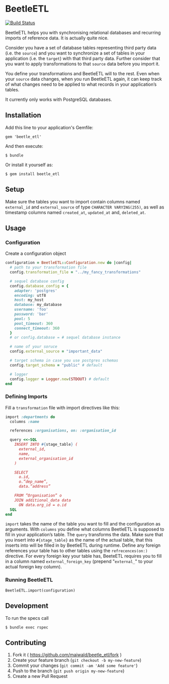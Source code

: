# BeetleETL
[![Build Status](https://travis-ci.org/maiwald/beetle_etl.svg?branch=master)](https://travis-ci.org/maiwald/beetle_etl)

BeetleETL helps you with synchronising relational databases and recurring imports of reference data. It is actually quite nice.

Consider you have a set of database tables representing third party data (i.e. the ```source```) and you want to synchronize a set of tables in your application (i.e. the ```target```) with that third party data. Further consider that you want to apply transformations to that ```source``` data before you import it.

You define your transformations and BeetleETL will to the rest. Even when your ```source``` data changes, when you run BeetleETL again, it can keep track of what changes need to be applied to what records in your application’s tables.

It currently only works with PostgreSQL databases.

## Installation

Add this line to your application's Gemfile:

    gem 'beetle_etl'

And then execute:

    $ bundle

Or install it yourself as:

    $ gem install beetle_etl

## Setup

Make sure the tables you want to import contain columns named ```external_id``` and ```external_source``` of type ```CHARACTER VARYING(255)```, as well as timestamp columns named ```created_at```, ```updated_at``` and, ```deleted_at```.

## Usage

### Configuration

Create a configuration object

```ruby
configuration = BeetleETL::Configuration.new do |config|
  # path to your transformation file
  config.transformation_file = "../my_fancy_transformations"

  # sequel database config
  config.database_config = {
    adapter: 'postgres'
    encoding: utf8
    host: my_host
    database: my_database
    username: 'foo'
    password: 'bar'
    pool: 5
    pool_timeout: 360
    connect_timeout: 360
  }
  # or config.database = # sequel database instance

  # name of your soruce
  config.external_source = "important_data"

  # target schema in case you use postgres schemas
  config.target_schema = "public" # default

  # logger
  config.logger = Logger.new(STDOUT) # default
end
```

### Defining Imports

Fill a ```transformation``` file with import directives like this:

```ruby
import :departments do
  columns :name

  references :organisations, on: :organisation_id

  query <<-SQL
    INSERT INTO #{stage_table} (
      external_id,
      name,
      external_organisation_id
    )

    SELECT
      o.id,
      o.”dep_name”,
      data.”address”

    FROM ”Organisation” o
    JOIN additional_data data
      ON data.org_id = o.id
  SQL
end
```

```import``` takes the name of the table you want to fill and the configuration as arguments.
With ```columns``` you define what columns BeetleETL is supposed to fill in your application’s table.
The ```query``` transforms the data. Make sure that you insert into ```#{stage_table}``` as the name of the actual table, that this inserts into will be filled in by BeetleETL during runtime.
Define any foreign references your table has to other tables using the ```refrecences(on:)``` directive. For every foreign key your table has, BeeteETL requires you to fill in a column named ```external_foreign_key``` (prepend "```external_```" to your actual foreign key column).


### Running BeetleETL

    BeetleETL.import(configuration)

## Development

To run the specs call

    $ bundle exec rspec

## Contributing

1. Fork it ( https://github.com/maiwald/beetle_etl/fork )
2. Create your feature branch (`git checkout -b my-new-feature`)
3. Commit your changes (`git commit -am 'Add some feature'`)
4. Push to the branch (`git push origin my-new-feature`)
5. Create a new Pull Request
